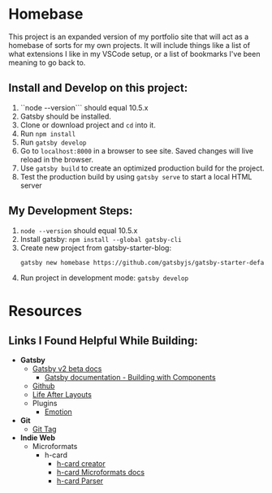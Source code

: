# Homebase

This project is an expanded version of my portfolio site that will act as a homebase of sorts for my own projects. It will include things like a list of what extensions I like in my VSCode setup, or a list of bookmarks I've been meaning to go back to. 

## Install and Develop on this project: 
1. ``node --version``` should equal 10.5.x
2. Gatsby should be installed.
3. Clone or download project and ```cd``` into it.
4. Run ```npm install```
5. Run ```gatsby develop```
6. Go to ```localhost:8000``` in a browser to see site. Saved changes will live reload in the browser.
7. Use ```gatsby build``` to create an optimized production build for the project.
8. Test the production build by using ```gatsby serve``` to start a local HTML server

## My Development Steps:
1. ```node --version``` should equal 10.5.x
2. Install gatsby: ```npm install --global gatsby-cli```
3. Create new project from gatsby-starter-blog: 
    ```sh
    gatsby new homebase https://github.com/gatsbyjs/gatsby-starter-default#v2
    ```
4. Run project in development mode: ```gatsby develop```

# Resources

## Links I Found Helpful While Building:
- **Gatsby**
    - [Gatsby v2 beta docs](https://next.gatsbyjs.org/docs/)
        - [Gatsby documentation - Building with Components](https://www.gatsbyjs.org/docs/building-with-components/)
    - [Github](https://github.com/gatsbyjs/gatsby)
    - [Life After Layouts](https://next.gatsbyjs.org/blog/2018-06-08-life-after-layouts/)
    - Plugins
        - [Emotion](https://next.gatsbyjs.org/packages/gatsby-plugin-emotion/)
- **Git**
    - [Git Tag](https://git-scm.com/book/en/v2/Git-Basics-Tagging)
- **Indie Web**
    - Microformats
        - h-card
            - [h-card creator](microformats.org/code/hcard/creator)
            - [h-card Microformats docs](http://microformats.org/wiki/h-card)
            - [h-card Parser](http://pin13.net/mf2/)